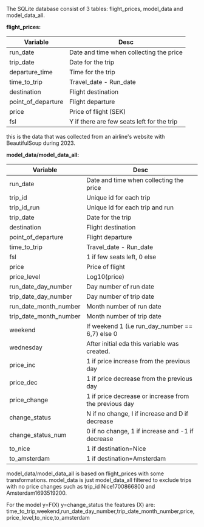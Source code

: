 The SQLite database consist of 3 tables: flight_prices, model_data and model_data_all.

**flight_prices:**<br> 


| Variable    | Desc |
| -------- | ------- |
| run_date  | Date and time when collecting the price    |
| trip_date | Date for the trip     |
| departure_time    | Time for the trip    |
| time_to_trip    | Travel_date - Run_date    |
| destination    | Flight destination    |
| point_of_departure    | Flight departure    |
| price    | Price of flight (SEK)    |
| fsl    | Y if there are few seats left for the trip    |

this is the data that was collected from an airline's website with BeautifulSoup during 2023.


**model_data/model_data_all:**<br> 

| Variable    | Desc |
| -------- | ------- |
| run_date  | Date and time when collecting the price    |
| trip_id  | Unique id for each trip    |
| trip_id_run  | Unique id for each trip and run    |
| trip_date | Date for the trip     |
| destination    | Flight destination    |
| point_of_departure    | Flight departure    |
| time_to_trip    | Travel_date - Run_date    |
| fsl    | 1 if few seats left, 0 else   |
| price    | Price of flight     |
| price_level    | Log10(price)     |
| run_date_day_number    | Day number of run date     |
| trip_date_day_number    | Day number of trip date    |
| run_date_month_number    | Month number of run date     |
| trip_date_month_number    | Month number of trip date    |
| weekend    | If weekend 1 (i.e run_day_number == 6,7) else 0     |
| wednesday    | After initial eda this variable was created.   |
| price_inc    | 1 if price increase from the previous day   |
| price_dec    | 1 if price decrease from the previous day    |
| price_change    | 1 if price decrease or increase from the previous day    |
| change_status    | N if no change, I if increase and D if decrease   |
| change_status_num    | 0 if no change, 1 if increase and -1 if decrease   |
| to_nice    | 1 if destination=Nice   |
| to_amsterdam    | 1 if destination=Amsterdam   |


model_data/model_data_all is based on flight_prices with some transformations.
model_data is just model_data_all filtered to exclude trips with no price changes such as trip_id Nice1700866800 and Amsterdam1693519200.

For the model y=F(X) y=change_status the features (X) are:
time_to_trip,weekend,run_date_day_number,trip_date_month_number,price,price_level,to_nice,to_amsterdam



